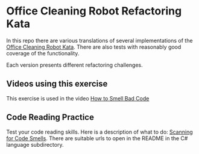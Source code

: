 Office Cleaning Robot Refactoring Kata
======================================

In this repo there are various translations of several implementations of the [Office Cleaning Robot Kata](https://sammancoaching.org/kata_descriptions/office_cleaner.html). There are also tests with reasonably good coverage of the functionality.

Each version presents different refactoring challenges.

## Videos using this exercise
This exercise is used in the video [How to Smell Bad Code](https://youtu.be/L-cN7NI-Fes)

## Code Reading Practice
Test your code reading skills. Here is a description of what to do: [Scanning for Code Smells](https://sammancoaching.org/exercises/code_reading.html). There are suitable urls to open in the README in the C# language subdirectory.
